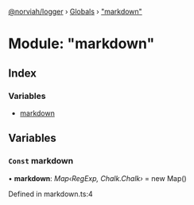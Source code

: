 [@norviah/logger](../README.md) › [Globals](../globals.md) › ["markdown"](_markdown_.md)

# Module: "markdown"

## Index

### Variables

* [markdown](_markdown_.md#const-markdown)

## Variables

### `Const` markdown

• **markdown**: *Map‹RegExp, Chalk.Chalk›* = new Map()

Defined in markdown.ts:4
